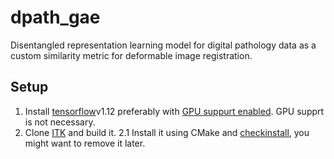 # dpath_gae
Disentangled representation learning model for digital pathology data as a custom similarity metric for deformable image registration.

## Setup
1.  Install [tensorflow](https://www.tensorflow.org/install/pip)v1.12 preferably with [GPU suppurt enabled](https://www.tensorflow.org/install/gpu). GPU supprt is not necessary.
2. Clone [ITK](https://github.com/InsightSoftwareConsortium/ITK) and build it.
  2.1 Install it using CMake and [checkinstall](https://debian-administration.org/article/147/Installing_packages_from_source_code_with_checkinstall), you might want to remove it later.
